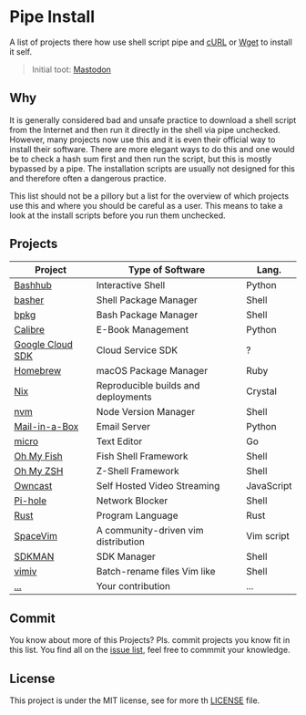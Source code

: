 # Pipe Install

A list of projects there how use shell script pipe and [cURL](https://curl.se/)
or [Wget](https://www.gnu.org/software/wget/) to install it self.

> Initial toot: [Mastodon](https://chaos.social/@kubikpixel/106107773137340086)

## Why

It is generally considered bad and unsafe practice to download a shell script
from the Internet and then run it directly in the shell via pipe unchecked.
However, many projects now use this and it is even their official way to install
their software. There are more elegant ways to do this and one would be to
check a hash sum first and then run the script, but this is mostly bypassed by
a pipe. The installation scripts are usually not designed for this and
therefore often a dangerous practice.

This list should not be a pillory but a list for the overview of which projects
use this and where you should be careful as a user. This means to take a look
at the install scripts before you run them unchecked.

## Projects

|Project|Type of Software|Lang.|
|---|---|---|
|[Bashhub](https://www.bashhub.com/)|Interactive Shell|Python|
|[basher](https://github.com/basherpm/basher)|Shell Package Manager|Shell|
|[bpkg](http://www.bpkg.sh/)|Bash Package Manager|Shell|
|[Calibre](https://calibre-ebook.com/)|E-Book Management|Python|
|[Google Cloud SDK](https://cloud.google.com/)|Cloud Service SDK|?|
|[Homebrew](https://brew.sh/)|macOS Package Manager|Ruby|
|[Nix](https://nixos.org/)|Reproducible builds and deployments|Crystal|
|[nvm](https://github.com/nvm-sh/nvm)|Node Version Manager|Shell|
|[Mail-in-a-Box](https://mailinabox.email/)|Email Server|Python|
|[micro](https://micro-editor.github.io/)|Text Editor|Go|
|[Oh My Fish](https://github.com/oh-my-fish/oh-my-fish)|Fish Shell Framework|Shell|
|[Oh My ZSH](https://ohmyz.sh/)|Z-Shell Framework|Shell|
|[Owncast](https://owncast.online/)|Self Hosted Video Streaming|JavaScript|
|[Pi-hole](https://pi-hole.net/)|Network Blocker|Shell|
|[Rust](https://www.rust-lang.org/)|Program Language|Rust|
|[SpaceVim](https://spacevim.org/)|A community-driven vim distribution|Vim script|
|[SDKMAN](https://sdkman.io/)|SDK Manager|Shell|
|[vimiv](https://github.com/thameera/vimv)|Batch-rename files Vim like|Shell|
|[...](http://example.com/)|Your contribution|...|

## Commit

You know about more of this Projects? Pls. commit projects you know fit in this
list. You find all on the [issue list](https://github.com/KubikPixel/pipeinstall/issues),
feel free to commmit your knowledge.

## License

This project is under the MIT license, see for more th [LICENSE](https://github.com/KubikPixel/pipeinstall/blob/main/LICENSE)
file.
